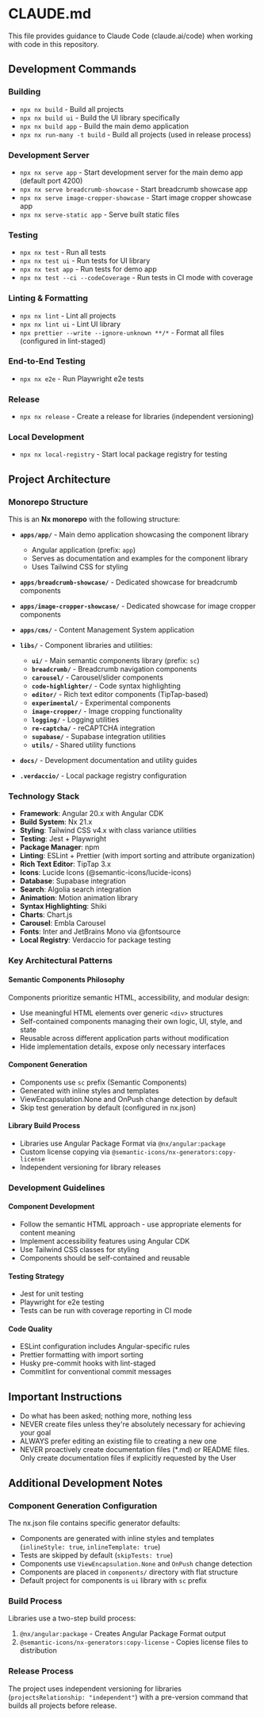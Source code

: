 # CLAUDE.md

This file provides guidance to Claude Code (claude.ai/code) when working with code in this repository.

## Development Commands

### Building

- `npx nx build` - Build all projects
- `npx nx build ui` - Build the UI library specifically
- `npx nx build app` - Build the main demo application
- `npx nx run-many -t build` - Build all projects (used in release process)

### Development Server

- `npx nx serve app` - Start development server for the main demo app (default port 4200)
- `npx nx serve breadcrumb-showcase` - Start breadcrumb showcase app
- `npx nx serve image-cropper-showcase` - Start image cropper showcase app
- `npx nx serve-static app` - Serve built static files

### Testing

- `npx nx test` - Run all tests
- `npx nx test ui` - Run tests for UI library
- `npx nx test app` - Run tests for demo app
- `npx nx test --ci --codeCoverage` - Run tests in CI mode with coverage

### Linting & Formatting

- `npx nx lint` - Lint all projects
- `npx nx lint ui` - Lint UI library
- `npx prettier --write --ignore-unknown **/*` - Format all files (configured in lint-staged)

### End-to-End Testing

- `npx nx e2e` - Run Playwright e2e tests

### Release

- `npx nx release` - Create a release for libraries (independent versioning)

### Local Development

- `npx nx local-registry` - Start local package registry for testing

## Project Architecture

### Monorepo Structure

This is an **Nx monorepo** with the following structure:

- **`apps/app/`** - Main demo application showcasing the component library
  - Angular application (prefix: `app`)
  - Serves as documentation and examples for the component library
  - Uses Tailwind CSS for styling
- **`apps/breadcrumb-showcase/`** - Dedicated showcase for breadcrumb components
- **`apps/image-cropper-showcase/`** - Dedicated showcase for image cropper components
- **`apps/cms/`** - Content Management System application

- **`libs/`** - Component libraries and utilities:
  - **`ui/`** - Main semantic components library (prefix: `sc`)
  - **`breadcrumb/`** - Breadcrumb navigation components
  - **`carousel/`** - Carousel/slider components
  - **`code-highlighter/`** - Code syntax highlighting
  - **`editor/`** - Rich text editor components (TipTap-based)
  - **`experimental/`** - Experimental components
  - **`image-cropper/`** - Image cropping functionality
  - **`logging/`** - Logging utilities
  - **`re-captcha/`** - reCAPTCHA integration
  - **`supabase/`** - Supabase integration utilities
  - **`utils/`** - Shared utility functions

- **`docs/`** - Development documentation and utility guides
- **`.verdaccio/`** - Local package registry configuration

### Technology Stack

- **Framework**: Angular 20.x with Angular CDK
- **Build System**: Nx 21.x
- **Styling**: Tailwind CSS v4.x with class variance utilities
- **Testing**: Jest + Playwright
- **Package Manager**: npm
- **Linting**: ESLint + Prettier (with import sorting and attribute organization)
- **Rich Text Editor**: TipTap 3.x
- **Icons**: Lucide Icons (@semantic-icons/lucide-icons)
- **Database**: Supabase integration
- **Search**: Algolia search integration
- **Animation**: Motion animation library
- **Syntax Highlighting**: Shiki
- **Charts**: Chart.js
- **Carousel**: Embla Carousel
- **Fonts**: Inter and JetBrains Mono via @fontsource
- **Local Registry**: Verdaccio for package testing

### Key Architectural Patterns

#### Semantic Components Philosophy

Components prioritize semantic HTML, accessibility, and modular design:

- Use meaningful HTML elements over generic `<div>` structures
- Self-contained components managing their own logic, UI, style, and state
- Reusable across different application parts without modification
- Hide implementation details, expose only necessary interfaces

#### Component Generation

- Components use `sc` prefix (Semantic Components)
- Generated with inline styles and templates
- ViewEncapsulation.None and OnPush change detection by default
- Skip test generation by default (configured in nx.json)

#### Library Build Process

- Libraries use Angular Package Format via `@nx/angular:package`
- Custom license copying via `@semantic-icons/nx-generators:copy-license`
- Independent versioning for library releases

### Development Guidelines

#### Component Development

- Follow the semantic HTML approach - use appropriate elements for content meaning
- Implement accessibility features using Angular CDK
- Use Tailwind CSS classes for styling
- Components should be self-contained and reusable

#### Testing Strategy

- Jest for unit testing
- Playwright for e2e testing
- Tests can be run with coverage reporting in CI mode

#### Code Quality

- ESLint configuration includes Angular-specific rules
- Prettier formatting with import sorting
- Husky pre-commit hooks with lint-staged
- Commitlint for conventional commit messages

## Important Instructions

- Do what has been asked; nothing more, nothing less
- NEVER create files unless they're absolutely necessary for achieving your goal
- ALWAYS prefer editing an existing file to creating a new one
- NEVER proactively create documentation files (\*.md) or README files. Only create documentation files if explicitly requested by the User

## Additional Development Notes

### Component Generation Configuration

The nx.json file contains specific generator defaults:

- Components are generated with inline styles and templates (`inlineStyle: true`, `inlineTemplate: true`)
- Tests are skipped by default (`skipTests: true`)
- Components use `ViewEncapsulation.None` and `OnPush` change detection
- Components are placed in `components/` directory with flat structure
- Default project for components is `ui` library with `sc` prefix

### Build Process

Libraries use a two-step build process:

1. `@nx/angular:package` - Creates Angular Package Format output
2. `@semantic-icons/nx-generators:copy-license` - Copies license files to distribution

### Release Process

The project uses independent versioning for libraries (`projectsRelationship: "independent"`) with a pre-version command that builds all projects before release.

